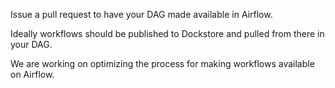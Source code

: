 Issue a pull request to have your DAG made available in Airflow.

Ideally workflows should be published to Dockstore and pulled from there in your DAG.

We are working on optimizing the process for making workflows available on Airflow. 
